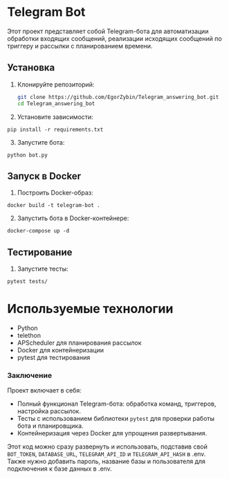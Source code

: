 # Telegram Bot

Этот проект представляет собой Telegram-бота для автоматизации обработки входящих сообщений, реализации исходящих
сообщений по триггеру и рассылки с планированием времени.

## Установка

1. Клонируйте репозиторий:

   ```bash
   git clone https://github.com/EgorZybin/Telegram_answering_bot.git
   cd Telegram_answering_bot
   ```

2. Установите зависимости:

```
pip install -r requirements.txt
```

3. Запустите бота:

```
python bot.py
```

## Запуск в Docker

1. Построить Docker-образ:

```
docker build -t telegram-bot .
```

2. Запустить бота в Docker-контейнере:

```
docker-compose up -d
```

## Тестирование

1. Запустите тесты:
```
pytest tests/
```

# Используемые технологии

- Python 
- telethon
- APScheduler для планирования рассылок
- Docker для контейнеризации
- pytest для тестирования

### Заключение

Проект включает в себя:
- Полный функционал Telegram-бота: обработка команд, триггеров, настройка рассылок.
- Тесты с использованием библиотеки `pytest` для проверки работы бота и планировщика.
- Контейнеризация через Docker для упрощения развертывания.

Этот код можно сразу развернуть и использовать, подставив свой `BOT_TOKEN`, `DATABASE_URL`, `TELEGRAM_API_ID` и `TELEGRAM_API_HASH` в .env.
Также нужно добавить пароль, название базы и пользователя для подключения к базе данных в .env.
